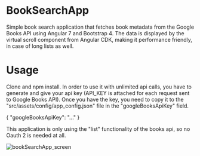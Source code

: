 # BookSearchApp

Simple book search application that fetches book metadata from the Google Books API using Angular 7 and Bootstrap 4. The data is displayed by the virtual scroll component from Angular CDK, making it performance friendly, in case of long lists as well.

# Usage
Clone and npm install.
In order to use it with unlimited api calls, you have to generate and give your api key (API_KEY is attached for each request sent to Google Books API). Once you have the key, you need to copy it to the "src/assets/config/app_config.json" file in the "googleBooksApiKey" field.

{
  "googleBooksApiKey": "..."
}

This application is only using the "list" functionality of the books api, so no Oauth 2 is needed at all.

![bookSearchApp_screen](https://user-images.githubusercontent.com/23726291/54091794-7dfd3100-4384-11e9-9762-e85ce65106c5.png)
